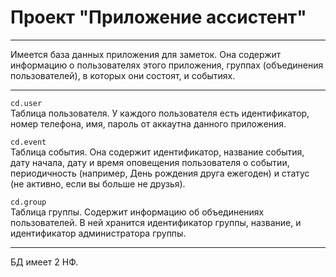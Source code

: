 # Проект "Приложение ассистент"

---

Имеется база данных приложения для заметок. Она содержит информацию о пользователях этого приложения, группах (объединения пользователей), в которых они состоят, 
и событиях. 

---

`cd.user`  
Таблица пользователя. У каждого пользователя есть идентификатор, номер телефона, имя, пароль от аккаутна данного приложения.

`cd.event`  
Таблица события. Она содержит идентификатор, название события, дату начала, дату и время оповещения пользователя о событии, периодичность (например, День рождения друга ежегоден)
и статус (не активно, если вы больше не друзья).

`cd.group`  
Таблица группы. Содержит информацию об объединениях пользователей. В ней хранится идентификатор группы, название, и идентификатор администратора группы.

---

БД имеет 2 НФ.

